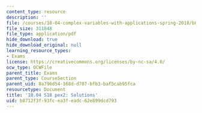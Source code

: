 ```yaml
---
content_type: resource
description: ''
file: /courses/18-04-complex-variables-with-applications-spring-2018/b8712f3f93fcea3feadc62e899dcd793_MIT18_04S18_pex2-qa.pdf
file_size: 311048
file_type: application/pdf
hide_download: true
hide_download_original: null
learning_resource_types:
- Exams
license: https://creativecommons.org/licenses/by-nc-sa/4.0/
ocw_type: OCWFile
parent_title: Exams
parent_type: CourseSection
parent_uid: 8a796d54-168d-d707-bfb3-baf5cab95fca
resourcetype: Document
title: '18.04 S18 pex2: Solutions'
uid: b8712f3f-93fc-ea3f-eadc-62e899dcd793
---
```

